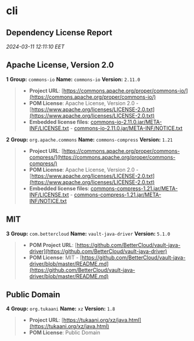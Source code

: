 
# cli
## Dependency License Report
_2024-03-11 12:11:10 EET_
## Apache License, Version 2.0

**1** **Group:** `commons-io` **Name:** `commons-io` **Version:** `2.11.0` 
> - **Project URL**: [https://commons.apache.org/proper/commons-io/](https://commons.apache.org/proper/commons-io/)
> - **POM License**: Apache License, Version 2.0 - [https://www.apache.org/licenses/LICENSE-2.0.txt](https://www.apache.org/licenses/LICENSE-2.0.txt)
> - **Embedded license files**: [commons-io-2.11.0.jar/META-INF/LICENSE.txt](commons-io-2.11.0.jar/META-INF/LICENSE.txt) 
    - [commons-io-2.11.0.jar/META-INF/NOTICE.txt](commons-io-2.11.0.jar/META-INF/NOTICE.txt)

**2** **Group:** `org.apache.commons` **Name:** `commons-compress` **Version:** `1.21` 
> - **Project URL**: [https://commons.apache.org/proper/commons-compress/](https://commons.apache.org/proper/commons-compress/)
> - **POM License**: Apache License, Version 2.0 - [https://www.apache.org/licenses/LICENSE-2.0.txt](https://www.apache.org/licenses/LICENSE-2.0.txt)
> - **Embedded license files**: [commons-compress-1.21.jar/META-INF/LICENSE.txt](commons-compress-1.21.jar/META-INF/LICENSE.txt) 
    - [commons-compress-1.21.jar/META-INF/NOTICE.txt](commons-compress-1.21.jar/META-INF/NOTICE.txt)

## MIT

**3** **Group:** `com.bettercloud` **Name:** `vault-java-driver` **Version:** `5.1.0` 
> - **POM Project URL**: [https://github.com/BetterCloud/vault-java-driver](https://github.com/BetterCloud/vault-java-driver)
> - **POM License**: MIT - [https://github.com/BetterCloud/vault-java-driver/blob/master/README.md](https://github.com/BetterCloud/vault-java-driver/blob/master/README.md)

## Public Domain

**4** **Group:** `org.tukaani` **Name:** `xz` **Version:** `1.8` 
> - **Project URL**: [https://tukaani.org/xz/java.html](https://tukaani.org/xz/java.html)
> - **POM License**: Public Domain


